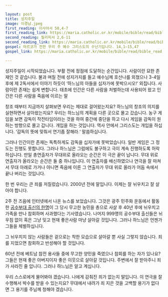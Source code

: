 ```yaml
---

layout: post
title: 성지주일 
image: 이경남.jpeg
first_reading: 이사야서 50,4-7
first_reading_link: https://maria.catholic.or.kr/mobile/bible/read/bible_read.asp?m=1&n=129&p=50
second_reading: 필리피서 2,6-11
second_reading_link: https://maria.catholic.or.kr/mobile/bible/read/bible_read.asp?m=2&n=157&p=2
gospel: 마르코가 전한 우리 주 예수 그리스도의 수난기입니다. 14,1―15,47
gospel_link: https://maria.catholic.or.kr/mobile/bible/read/bible_read.asp?m=2&n=148&p=14

---
```


성지주일이 시작되었습니다. 부활 전에 정점에 도달하는 순간입니다. 사람이란 묘한 존재인 것 같습니다. 불과 며칠 전에 성지가지를 들고 예수님께 호산나를 외쳤으나 3-4일 후에 제 2독서에서 이야기 하듯이 ‘하느님의 아들을 십자가에 못박으시오!’ 외칩니다. 사람이란 존재는 쉽게 변합니다. 태초에 인간은 다른 사람을 처벌하는데 사용되어 왔고 인간은 다른 사람을 죽음에 이르는 말

창조 때부터 지금까지 살펴보면 우리는 제대로 걸어왔는지요? 하느님의 창조의 의지를 실현하면서 살아왔는지요? 우리는 하느님의 계획을 다른 곳으로 몰고 갔습니다. 농구 게임을 보면 감독이 작전타임이라는 것을 하여 중간에 중단을 하고 다시 게임을 감독이 원하는 방향으로 몰고 갑니다. 개입을 하는 것입니다. 역사 안에서 그리스도는 개입을 하십니다. ‘감독의 뜻에 맞춰서 연기좀 잘해라.‘ 말씀하십니다.

그러나 인간이란 존재는 독특하게도 감독을 십자가에 못박았습니다. 일반 게임은 그 정도는 진행도 못합니다. 그러나 하느님은 그럼에도 불구하고 극이 계속 진행하도록 허락하십니다. 만일 총연출자가 무대위로 올라오는 순간은 이 극은 끝이 납니다. 무대 위로 연출자가 올라오는 순간은 둘 중 하나입니다. 이 연출자를 배신하였으나 연극을 잘 마쳐서 무대 아래로 가거나 아니면 죽음에 이른 그 연출자가 무대 위로 올라가 어둠 속에서 끝나 버리는 것입니다.

한 번 우리는 큰 죄를 저질렀습니다. 2000년 전에 말입니다. 이제는 잘 뉘우치고 잘 살아야 합니다.

2주 전 즈음에 인터넷에서 나온 뉴스를 보았습니다. 그것은 광주 민주화 운동에서 활동한 <a href="https://ko.everipedia.org/wiki/lang_ko/%EC%9D%B4%EA%B2%BD%EB%82%A8%EB%AA%A9%EC%82%AC">공수부대 출신의 한명</a>이 그 당시 무고한 농민을 총으로 사살 후 40년 후에 뉘우치고 가족을 만나 참회하며 사과했다는 기사였습니다. 나머지 999명의 공수부대 출신들은 뉘우침 없이 혹은 그냥 잊고 현재 좋은사람 마냥 살아갈 것입니다. 그러나 하느님은 언젠가 그들을 체벌하십니다.

그 뉘우치지 않는 사람들은 겉으로는 착한 모습으로 살아갈 뿐 사실 그렇지 않습니다. 죄를 지었으면 참회하고 반성해야 할 것입니다.

60년 전에 베트남 참전 용사들 중에 무고한 양민을 죽였으나 참회를 하는 자가 있나요? 그들은 현재 좋은 아버지이자 좋은 이웃으로 살아갈 것입니다. 주변에서 잘 받아주니 죄가 사라진 줄 압니다. 그러나 하느님은 알고 계십니다.

우리 스스로에게 물어봐야 겠습니다. 나에게 감춰진 죄가 없는지 말입니다. 이 연극을 잘 수행해서 박수를 받을 수 있는지요? 무대에서 내려가 죄 지은 것을 고백할 용기가 없다면 그 용기를 주님께 청해야 겠습니다.
